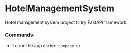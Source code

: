 # HotelManagementSystem
Hotel management system project to try FastAPI framework

### Commands:
- To run the app `docker compose up`
